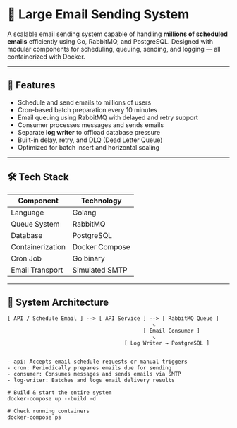 # 📧 Large Email Sending System

A scalable email sending system capable of handling **millions of scheduled emails** efficiently using Go, RabbitMQ, and PostgreSQL. Designed with modular components for scheduling, queuing, sending, and logging — all containerized with Docker.

---

## 🚀 Features

- Schedule and send emails to millions of users
- Cron-based batch preparation every 10 minutes
- Email queuing using RabbitMQ with delayed and retry support
- Consumer processes messages and sends emails
- Separate **log writer** to offload database pressure
- Built-in delay, retry, and DLQ (Dead Letter Queue)
- Optimized for batch insert and horizontal scaling

---

## 🛠️ Tech Stack

| Component        | Technology       |
|------------------|------------------|
| Language         | Golang           |
| Queue System     | RabbitMQ         |
| Database         | PostgreSQL       |
| Containerization | Docker Compose   |
| Cron Job         | Go binary        |
| Email Transport  | Simulated SMTP   |

---

## 🧱 System Architecture

```text
[ API / Schedule Email ] --> [ API Service ] --> [ RabbitMQ Queue ]
                                              ↘
                                           [ Email Consumer ]
                                              ↘
                                     [ Log Writer → PostgreSQL ]


- api: Accepts email schedule requests or manual triggers
- cron: Periodically prepares emails due for sending
- consumer: Consumes messages and sends emails via SMTP
- log-writer: Batches and logs email delivery results

# Build & start the entire system
docker-compose up --build -d

# Check running containers
docker-compose ps
